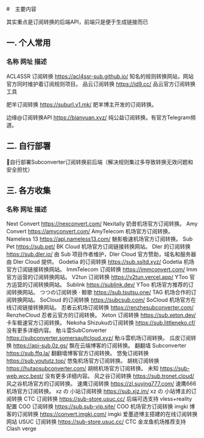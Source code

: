 #　主要内容

其实重点是订阅转换的后端API，前端只是便于生成链接而已
## 一. 个人常用

### 名称	网址	描述

ACL4SSR 订阅转换	https://acl4ssr-sub.github.io/	知名的规则转换网站，网站官方同时维护着订阅规则项目。
品云订阅转换	https://id9.cc/	品云官方订阅转换工具

肥羊订阅转换	https://suburl.v1.mk/	肥羊博主开发的订阅转换。

边缘@订阅转换API	https://bianyuan.xyz/	纯公益订阅转换。有官方Telegram频道。

## 二. 自行部署
🔁自行部署Subconverter订阅转换前后端（解决规则集过多导致转换无效问题和安全担忧）

## 三. 各方收集
### 名称	网址	描述
Next Convert	https://nexconvert.com/	Nexitally 奶昔机场官方订阅转换。
Amy Convert	https://amyconvert.com/	AmyTelecom 机场官方订阅转换。
Nameless 13	https://api.nameless13.com/	魅影极速机场官方订阅转换。
Sub Pet	https://sub.pet/	BK Cloud 机场官方订阅链接转换网站。
Dler 的订阅转换	https://sub.dler.io/	由 Sub 项目作者维护，Dler Cloud 官方赞助，域名和服务器由 Dler Cloud 提供。
Godetia 的订阅转换	https://sub.ssltd.xyz/	Godetia 机场官方订阅链接转换网站。
ImmTelecom 订阅转换	https://immconvert.com/	Imm 官方运营的订阅转换网站。
V2tun 订阅转换	https://v2tun.vercel.app/	YToo 官方运营的订阅转换网站。
Sublink	https://sublink.dev/	YToo 机场官方推荐的订阅转换网站。
つつの订阅转换 · 鲸歌	https://sub.tsutsu.one/	TAG 机场合作的订阅转换网站。
SoCloud 的订阅转换	https://subcsub.com/	SoCloud 机场官方在线订阅链接转换网站。
忍者云机场订阅转换	https://renzhesubconverter.com/	RenzheCloud 忍者云官方的订阅转换。
Xeton 订阅转换	https://sub.xeton.dev/	卡车极速官方订阅转换。
Nekoha Shizukuの订阅转换	https://sub.littleneko.cf/	没有更多详细内容。
觔斗雲SubConverter	https://subconverter.somersaultcloud.xyz/	觔斗雲机场订阅转换。
瓜皮订阅转换	https://api-sub.0z.gs/	飘在云端博客的订阅转换。
翻翻墙 Subconverter	https://sub.ffq.la/	翻翻墙博客官方订阅转换。
悠兔订阅转换	https://sub.yoututz.top/	悠兔机场官方订阅转换。
胡桃订阅转换	https://hutaosubconverter.com/	胡桃机场官方订阅转换。
未知	https://sub-web.wcc.best/	没有更多详细内容。
风之谷订阅转换	https://sub.tronet.cloud/	风之谷机场官方的订阅转换。
速鹰订阅转换	https://zl.suying777.com/	速鹰666机场官方订阅转换。
xz の 小站订阅转换	https://sub.xjz.im/	xz の 小站博主的订阅转换
CTC 订阅转换	https://sub-store.usuc.cc/	后端可选支持 vless+reality 配置
COO 订阅转换	https://sub.sub-vip.site/	COO 机场官方订阅转换
imgki 博客的订阅转换	https://convert.imgki.com/	imgki 爱墨迹博主搭建的在线订阅转换网站
USUC 订阅转换	https://sub-store.usuc.cc/	CTC 金龙鱼机场推荐支持 Clash verge
